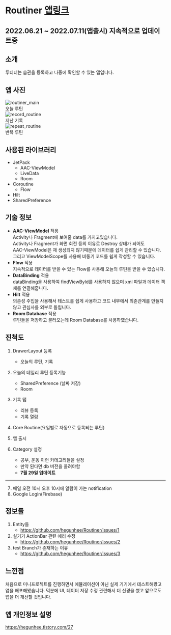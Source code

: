 # Routiner  [앱링크](https://play.google.com/store/apps/details?id=com.hegunhee.routiner)
## 2022.06.21 ~ 2022.07.11(앱출시) 지속적으로 업데이트중  
## 소개  
루티너는 습관을 등록하고 나중에 확인할 수 있는 앱입니다.  
## 앱 사진  
![routiner_main](https://user-images.githubusercontent.com/57277631/178176431-c87501f5-396b-400b-b2e5-79c754965fde.PNG)  
오늘 루틴    
![record_routine](https://user-images.githubusercontent.com/57277631/178176436-b04eb935-91cf-4006-bd01-6b8b316e732e.jpg)  
지난 기록  
![repeat_routine](https://user-images.githubusercontent.com/57277631/178176451-54c389ed-66f9-4563-a245-1360058f25f7.jpg)  
반복 루틴  
## 사용된 라이브러리  
* JetPack  
  * AAC-ViewModel  
  * LiveData  
  * Room  
* Coroutine  
  * Flow  
* Hilt  
* SharedPreference  
## 기술 정보  
* **AAC-ViewModel** 적용  
 Activity나 Fragment에 보여줄 data를 가지고있습니다.  
 Activity나 Fragment가 화면 회전 등의 이유로 Destroy 상태가 되어도  
 AAC-ViewModel은 재 생성되지 않기때문에 데이터를 쉽게 관리할 수 있습니다.
 그리고 ViewModelScope를 사용해 비동기 코드를 쉽게 작성할 수 있습니다.  
* **Flow** 적용  
 지속적으로 데이터를 받을 수 있는 Flow를 사용해 오늘의 루틴을 받을 수 있습니다.  
* **DataBinding** 적용  
 dataBinding을 사용하여 findViewById를 사용하지 않으며 xml 파일과 데이터 객체를 연결해줍니다.  
* **Hilt** 적용  
 의존성 주입을 사용해서 테스트를 쉽게 사용하고 코드 내부에서 의존관계를 만들지 않고 관심사를 외부로 돌립니다.  
* **Room Database** 적용  
 루틴들을 저장하고 불러오는데 Room Database를 사용하였습니다.  
## 진척도  
1. DrawerLayout 등록  
    * 오늘의 루틴, 기록  
2. 오늘의 데일리 루틴 등록기능  
    * SharedPreference (날짜 저장)  
    * Room  
3. 기록 탭  
    * 리뷰 등록  
    * 기록 열람  
4. Core Routine(요일별로 자동으로 등록되는 루틴)  

5. 앱 출시  
  
6. Category 설정  
    * 공부, 운동 이런 카테고리들을 설정
    * 만약 된다면 db 버전을 올려야함  
    * **7월 29일 업데이트**  
  -------------------------------------------  
7. 매일 오전 10시 오후 10시에 알람이 가는 notification  
8. Google Login(Firebase)  


## 정보들  
1. Entity들  
   * https://github.com/hegunhee/Routiner/issues/1  
2. 실기기 ActionBar 관련 에러 수정  
   * https://github.com/hegunhee/Routiner/issues/2  
3. test Branch가 존재하는 이유  
   * https://github.com/hegunhee/Routiner/issues/3  
   
## 느낀점  
처음으로 미니프로젝트를 진행하면서 에뮬레이션이 아닌 실제 기기에서 테스트해봤고  
앱을 배포해봤습니다. 덕분에 UI, 데이터 저장 수정 관련해서 더 신경을 썼고 앞으로도 앱을 더 개선할 것입니다.  
## 앱 개인정보 설명  
https://hegunhee.tistory.com/27
